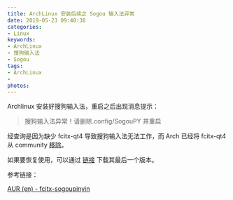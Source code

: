 ```yaml
---
title: ArchLinux 安装后续之 Sogou 输入法异常
date: 2019-05-23 09:40:38
categories:
- Linux
keywords:
- ArchLinux
- 搜狗输入法
- Sogou
tags:
- ArchLinux
-
photos:
---
```


Archlinux 安装好搜狗输入法，重启之后出现消息提示：

>搜狗输入法异常！请删除.config/SogouPY 并重启

经查询是因为缺少 fcitx-qt4 导致搜狗输入法无法工作，而 Arch 已经将 fcitx-qt4 从 community [移除](https://www.archlinux.org/packages/community/x86_64/fcitx-qt4/)。

如果要恢复使用，可以通过 [链接](https://archive.archlinux.org/repos/2019/03/31/community/os/x86_64/fcitx-qt4-4.2.9.6-1-x86_64.pkg.tar.xz) 下载其最后一个版本。

参考链接：

[AUR (en) - fcitx-sogoupinyin](https://aur.archlinux.org/packages/fcitx-sogoupinyin/)

